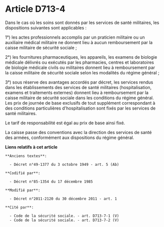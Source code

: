 # Article D713-4

Dans le cas où les soins sont donnés par les services de santé militaires, les dispositions suivantes sont applicables : 

1°) les actes professionnels accomplis par un praticien militaire ou un auxiliaire médical militaire ne donnent lieu à aucun
remboursement par la caisse militaire de sécurité sociale ;

2°) les fournitures pharmaceutiques, les appareils, les examens de biologie médicale délivrés ou exécutés par les pharmacies,
centres et laboratoires de biologie médicale civils ou militaires donnent lieu à remboursement par la caisse militaire de
sécurité sociale selon les modalités du régime général ; 

3°) sous réserve des avantages accordés par décret, les services rendus dans les établissements des services de santé
militaires (hospitalisation, examens et traitements externes) donnent lieu à remboursement par la caisse militaire de
sécurité sociale dans les conditions du régime général. Les prix de journée de base exclusifs de tout supplément
correspondant à des conditions particulières d'hospitalisation sont fixés par les services de santé militaires.

Le tarif de responsabilité est égal au prix de base ainsi fixé.

La caisse passe des conventions avec la direction des services de santé des armées, conformément aux dispositions du régime
général.

**Liens relatifs à cet article**

	**Anciens textes**:

	  - Décret n°49-1377 du 3 octobre 1949 - art. 5 (Ab)

	**Codifié par**:

	  - Décret n°85-1354 du 17 décembre 1985

	**Modifié par**:

	  - Décret n°2011-2120 du 30 décembre 2011 - art. 1

	**Cité par**:

	  - Code de la sécurité sociale. - art. D713-7-1 (V)
	  - Code de la sécurité sociale. - art. D713-7-2 (V)
